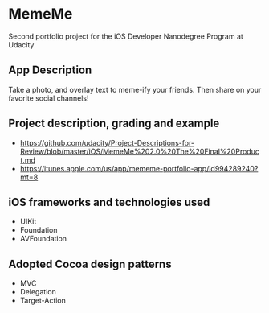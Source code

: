 # MemeMe
Second portfolio project for the iOS Developer Nanodegree Program at Udacity

## App Description
Take a photo, and overlay text to meme-ify your friends. Then share on your favorite social channels!

## Project description, grading and example
* https://github.com/udacity/Project-Descriptions-for-Review/blob/master/iOS/MemeMe%202.0%20The%20Final%20Product.md
* https://itunes.apple.com/us/app/mememe-portfolio-app/id994289240?mt=8

## iOS frameworks and technologies used
* UIKit
* Foundation
* AVFoundation

## Adopted Cocoa design patterns
* MVC
* Delegation
* Target-Action
